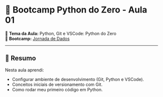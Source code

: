 # 🐍 Bootcamp Python do Zero - Aula 01

📌 **Tema da Aula:** Python, Git e VSCode: Python do Zero  
📅 **Bootcamp:** [Jornada de Dados](https://suajornadadedados.com.br/)

---

## 📖 Resumo
Nesta aula aprendi:
- Configurar ambiente de desenvolvimento (Git, Python e VSCode).
- Conceitos iniciais de versionamento com Git.
- Como rodar meu primeiro código em Python.


